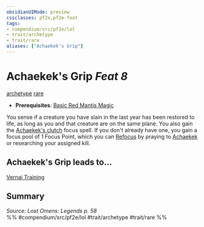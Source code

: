 ```yaml
---
obsidianUIMode: preview
cssclasses: pf2e,pf2e-feat
tags:
- compendium/src/pf2e/lol
- trait/archetype
- trait/rare
aliases: ["Achaekek's Grip"]
---
```

# Achaekek's Grip  *Feat 8*  
[archetype](rules/traits/archetype.md "Archetype Feat Trait")  [rare](rules/traits/rare.md "Rare Rarity Trait")  

- **Prerequisites**: [Basic Red Mantis Magic](compendium/feats/basic-red-mantis-magic-lowg.md)

You sense if a creature you have slain in the last year has been restored to life, as long as you and that creature are on the same plane. You also gain the [Achaekek's clutch](compendium/spells/achaekeks-clutch-lol.md) focus spell. If you don't already have one, you gain a focus pool of 1 Focus Point, which you can [Refocus](rules/actions/refocus.md) by praying to [Achaekek](compendium/setting/deities/achaekek-logm.md) or researching your assigned kill.

## Achaekek's Grip leads to...

[Vernai Training](compendium/feats/vernai-training-lol.md)

## Summary

*Source: Lost Omens: Legends p. 58*  
%% #compendium/src/pf2e/lol #trait/archetype #trait/rare %%